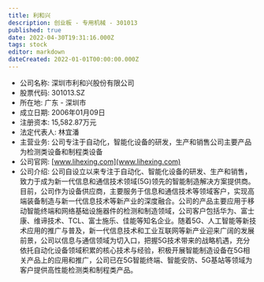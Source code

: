 ```yaml
---
title: 利和兴
description: 创业板 - 专用机械 - 301013
published: true
date: 2022-04-30T19:31:16.000Z
tags: stock
editor: markdown
dateCreated: 2022-01-01T00:00:00.000Z
---
```


- 公司名称: 深圳市利和兴股份有限公司
- 股票代码: 301013.SZ
- 所在地: 广东 - 深圳市
- 成立日期: 2006年01月09日
- 注册资本: 15,582.87万元
- 法定代表人: 林宜潘
- 主营业务: 公司专注于自动化，智能化设备的研发，生产和销售公司主要产品为检测类设备和制程类设备
- 公司官网: [www.lihexing.com](www.lihexing.com)
- 公司介绍: 公司自设立以来专注于自动化、智能化设备的研发、生产和销售，致力于成为新一代信息和通信技术领域(5G)领先的智能制造解决方案提供商。目前，公司作为设备供应商，主要服务于信息和通信技术等领域客户，实现高端装备制造与新一代信息技术等新产业的深度融合。公司的产品主要应用于移动智能终端和网络基础设施器件的检测和制造领域，公司客户包括华为、富士康、维谛技术、TCL、富士施乐、佳能等知名企业。随着5G、人工智能等新技术应用的推广与普及，新一代信息技术和工业互联网等新产业迎来广阔的发展前景，公司以信息与通信领域为切入口，把握5G技术带来的战略机遇，充分依托自动化设备领域积累的核心技术与经验，积极开展智能制造设备在5G相关产品上的应用和推广，公司已在5G智能终端、智能安防、5G基站等领域为客户提供高性能检测类和制程类产品。


